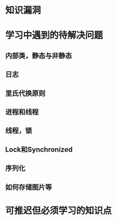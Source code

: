 # 知识漏洞

# 学习中遇到的待解决问题

## 内部类，静态与非静态

## 日志

## 里氏代换原则

## 进程和线程

## 线程，锁

## Lock和Synchronized

## 序列化

## 如何存储图片等



# 可推迟但必须学习的知识点


